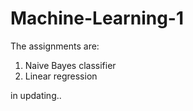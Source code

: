 # Machine-Learning-1
The assignments are:
1) Naive Bayes classifier
2) Linear regression

in updating..

